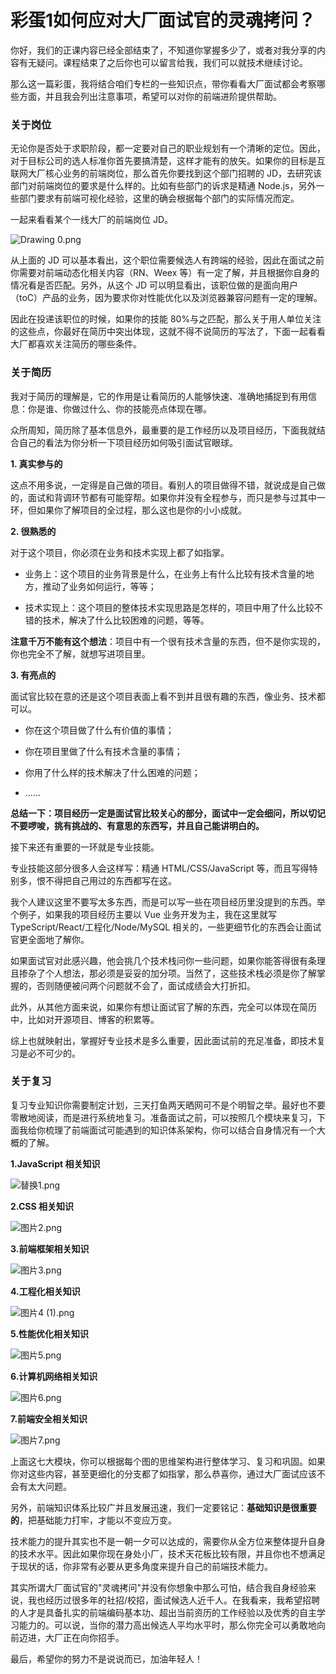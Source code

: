 # 彩蛋1如何应对大厂面试官的灵魂拷问？

你好，我们的正课内容已经全部结束了，不知道你掌握多少了，或者对我分享的内容有无疑问。课程结束了之后你也可以留言给我，我们可以就技术继续讨论。

那么这一篇彩蛋，我将结合咱们专栏的一些知识点，带你看看大厂面试都会考察哪些方面，并且我会列出注意事项，希望可以对你的前端进阶提供帮助。

### 关于岗位

无论你是否处于求职阶段，都一定要对自己的职业规划有一个清晰的定位。因此，对于目标公司的选人标准你首先要搞清楚，这样才能有的放矢。如果你的目标是互联网大厂核心业务的前端岗位，那么首先你要找到这个部门招聘的 JD，去研究该部门对前端岗位的要求是什么样的。比如有些部门的诉求是精通 Node.js，另外一些部门要求有前端可视化经验，这里的确会根据每个部门的实际情况而定。

一起来看看某个一线大厂的前端岗位 JD。


<Image alt="Drawing 0.png" src="https://s0.lgstatic.com/i/image6/M00/25/40/CioPOWBZhMmAey6FAABsTSE2Xzc783.png"/> 


从上面的 JD 可以基本看出，这个职位需要候选人有跨端的经验，因此在面试之前你需要对前端动态化相关内容（RN、Weex 等）有一定了解，并且根据你自身的情况看是否匹配。另外，从这个 JD 可以明显看出，该职位做的是面向用户（toC）产品的业务，因为要求你对性能优化以及浏览器兼容问题有一定的理解。

因此在投递该职位的时候，如果你的技能 80%与之匹配，那么关于用人单位关注的这些点，你最好在简历中突出体现，这就不得不说简历的写法了，下面一起看看大厂都喜欢关注简历的哪些条件。

### 关于简历

我对于简历的理解是，它的作用是让看简历的人能够快速、准确地捕捉到有用信息：你是谁、你做过什么、你的技能亮点体现在哪。

众所周知，简历除了基本信息外，最重要的是工作经历以及项目经历，下面我就结合自己的看法为你分析一下项目经历如何吸引面试官眼球。

**1. 真实参与的**

这点不用多说，一定得是自己做的项目。看别人的项目做得不错，就说成是自己做的，面试和背调环节都有可能穿帮。如果你并没有全程参与，而只是参与过其中一环，但如果你了解项目的全过程，那么这也是你的小小成就。

**2. 很熟悉的**

对于这个项目，你必须在业务和技术实现上都了如指掌。

* 业务上：这个项目的业务背景是什么，在业务上有什么比较有技术含量的地方，推动了业务如何运行，等等；

* 技术实现上：这个项目的整体技术实现思路是怎样的，项目中用了什么比较不错的技术，解决了什么比较困难的问题，等等。

**注意千万不能有这个想法**：项目中有一个很有技术含量的东西，但不是你实现的，你也完全不了解，就想写进项目里。

**3. 有亮点的**

面试官比较在意的还是这个项目表面上看不到并且很有趣的东西，像业务、技术都可以。

* 你在这个项目做了什么有价值的事情；

* 你在项目里做了什么有技术含量的事情；

* 你用了什么样的技术解决了什么困难的问题；

* ......

**总结一下：项目经历一定是面试官比较关心的部分，面试中一定会细问，所以切记不要啰唆，挑有挑战的、有意思的东西写，并且自己能讲明白的。**

接下来还有重要的一环就是专业技能。

专业技能这部分很多人会这样写：精通 HTML/CSS/JavaScript 等，而且写得特别多，恨不得把自己用过的东西都写在这。

我个人建议这里不要写太多东西，而是可以写一些在项目经历里没提到的东西。举个例子，如果我的项目经历主要以 Vue 业务开发为主，我在这里就写 TypeScript/React/工程化/Node/MySQL 相关的，一些更细节化的东西会让面试官更全面地了解你。

如果面试官对此感兴趣，他会挑几个技术栈问你一些问题，如果你能答得很有条理且掺杂了个人想法，那必须是妥妥的加分项。当然了，这些技术栈必须是你了解掌握的，否则随便被问两个问题就不会了，面试成绩会大打折扣。

此外，从其他方面来说，如果你有想让面试官了解的东西，完全可以体现在简历中，比如对开源项目、博客的积累等。

综上也就映射出，掌握好专业技术是多么重要，因此面试前的充足准备，即技术复习是必不可少的。

### 关于复习

复习专业知识你需要制定计划，三天打鱼两天晒网可不是个明智之举。最好也不要零散地阅读，而是进行系统地复习。准备面试之前，可以按照几个模块来复习，下面我给你梳理了前端面试可能遇到的知识体系架构，你可以结合自身情况有一个大概的了解。

**1.JavaScript 相关知识**


<Image alt="替换1.png" src="https://s0.lgstatic.com/i/image6/M00/27/BD/CioPOWBdqTKABzwkAAS4O8a6zdg605.png"/> 


**2.CSS 相关知识**


<Image alt="图片2.png" src="https://s0.lgstatic.com/i/image6/M00/25/79/CioPOWBZvCKARqbwAAcG8s48n48724.png"/> 


**3.前端框架相关知识**


<Image alt="图片3.png" src="https://s0.lgstatic.com/i/image6/M00/25/7C/Cgp9HWBZvCmARl8TAAJGsoqNml4712.png"/> 


**4.工程化相关知识**


<Image alt="图片4 (1).png" src="https://s0.lgstatic.com/i/image6/M00/25/79/CioPOWBZvC-ADmXKAAaltQiapR0682.png"/> 


**5.性能优化相关知识**


<Image alt="图片5.png" src="https://s0.lgstatic.com/i/image6/M00/25/7C/Cgp9HWBZvDqAbhRGAAOV9UkSVcc273.png"/> 


**6.计算机网络相关知识**


<Image alt="图片6.png" src="https://s0.lgstatic.com/i/image6/M00/25/79/CioPOWBZvEKAS-KyAAh_BgalLrE159.png"/> 


**7.前端安全相关知识**


<Image alt="图片7.png" src="https://s0.lgstatic.com/i/image6/M00/25/7C/Cgp9HWBZvEiAAd_BAAPw1O2oa_U241.png"/> 


上面这七大模块，你可以根据每个图的思维架构进行整体学习、复习和巩固。如果你对这些内容，甚至更细化的分支都了如指掌，那么恭喜你，通过大厂面试应该不会有太大问题。

另外，前端知识体系比较广并且发展迅速，我们一定要铭记：**基础知识是很重要的**，把基础能力打牢，才能以不变应万变。

技术能力的提升其实也不是一朝一夕可以达成的，需要你从全方位来整体提升自身的技术水平。因此如果你现在身处小厂，技术天花板比较有限，并且你也不想满足于现状的话，你非常有必要从更多角度来提升自己的前端技术能力。

其实所谓大厂面试官的"灵魂拷问"并没有你想象中那么可怕，结合我自身经验来说，我也经历过很多年的社招/校招，面试候选人近千人。在我看来，我希望招聘的人才是具备扎实的前端编码基本功、超出当前资历的工作经验以及优秀的自主学习能力的。可以说，当你的潜力高出候选人平均水平时，那么你完全可以勇敢地向前迈进，大厂正在向你招手。

最后，希望你的努力不是说说而已，加油年轻人！

